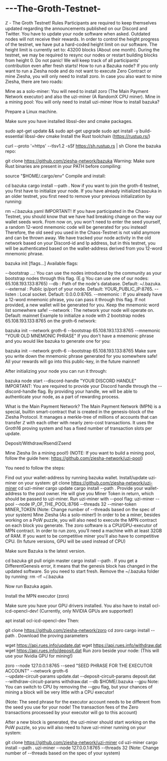 # ---The-Groth-Testnet-
ℤ - The Groth Testnet!
Rules
Participants are required to keep themselves updated regarding the announcements published on our Discord and Twitter.
You have to update your node software when asked. Outdated nodes will not receive their rewards.
In order to control the height progress of the testnet, we have put a hard-coded height limit on our software. The height limit is currently set to: 43200 blocks (About one month).
During the testnet, we may be required to resync our nodes or restart building blocks from height 0. Do not panic! We will keep track of all participants' contribution even after fresh starts!
How to run a Bazuka node?
If you only want to run a Ziesha node and do not want to execute Zero Contract or mine Ziesha, you will only need to install zoro. In case you also want to mine Ziesha, there are two roads:

Mine as a solo-miner: You will need to install zoro (The Main Payment Network executor) and also the uzi-miner (A RandomX CPU miner).
Mine in a mining pool: You will only need to install uzi-miner
How to install bazuka?

Prepare a Linux machine.

Make sure you have installed libssl-dev and cmake packages.

sudo apt-get update && sudo apt-get upgrade
sudo apt install -y build-essential libssl-dev cmake
Install the Rust toolchain (https://rustup.rs/)

curl --proto '=https' --tlsv1.2 -sSf https://sh.rustup.rs | sh
Clone the bazuka repo:

git clone https://github.com/ziesha-network/bazuka
Warning: Make sure Rust binaries are present in your PATH before compiling:

source "$HOME/.cargo/env"
Compile and install:

cd bazuka
cargo install --path .
Now if you want to join the groth-6 testnet, you first have to initialize your node. If you have already initialized bazuka in an older testnet, you first need to remove your previous initialization by running:

rm ~/.bazuka.yaml
IMPORTANT! If you have participated in the Chaos-Testnet, you should know that we have had breaking change on the way our wallet seeds work. From now on, you won't need to enter the seed yourself, a random 12-word mnemonic code will be generated for you instead! Therefore, the old seed you used in the Chaos-Testnet is not valid anymore and can be thrown away. We have tracked your node activity in the old network based on your Discord-id and Ip address, but in this testnet, you will be authenticated based on the wallet-address derived from you 12-word mnemonic phrase.

bazuka init [flags...]
Available flags:

--bootstrap <bootstrap>...: You can use the nodes introduced by the community as your bootstrap nodes through this flag. (E.g You can use one of our nodes: 65.108.193.133:8765)
--db <db>: Path of the node's database. Default: ~/.bazuka.
--external <external>: Public ip/port of your node. Default: YOUR_PUBLIC_IP:8765.
--listen <listen>: Local socket. Default: 0.0.0.0:8765.
--mnemonic <mnemonic>: If you already have a 12-word mnemonic phrase, you can pass it through this flag. If not provided, a new wallet will be generated for you. Keep the mnemonic word list somewhere safe!
--network <network>: The network your node will operate on. Default: mainnet
Example to initialize a node with 2 bootstrap nodes 65.108.193.133:8765 on the groth-6 network:

bazuka init --network groth-6 --bootstrap 65.108.193.133:8765 --mnemonic "YOUR OLD MNEMONIC PHRASE"
If you don't have a mnemonic phrase and you would like bazuka to generate one for you:

bazuka init --network groth-6 --bootstrap 65.108.193.133:8765
Make sure you write down the mnemonic phrase generated for you somewhere safe! All your rewards will go into this public-key, in the future mainnet!

After initializing your node you can run it through:

bazuka node start --discord-handle "YOUR DISCORD HANDLE"
IMPORTANT: You are required to provide your Discord handle through the --discord-handle flag. By providing your handle, we will be able to authenticate your node, as a part of rewarding process.

What is the Main Payment Network?
The Main Payment Network (MPN) is a special, builtin smart-contract that is created in the genesis-block of the Ziesha Protocol. It manages a merkle-tree of millions of accounts that can transfer ℤ with each other with nearly zero-cost transactions. It uses the Groth16 proving system and has a fixed number of transaction slots per update.

Deposit/Withdraw/Rsend/Zsend

Mine Ziesha (In a mining pool!)
(NOTE: If you want to build a mining pool, follow the guide here: https://github.com/ziesha-network/uzi-pool)

You need to follow the steps:

Find out your wallet-address by running bazuka wallet.
Install/update uzi-miner on your system:
git clone https://github.com/ziesha-network/uzi-miner
cd uzi-miner
cargo update
cargo install --path .
Provide your wallet-address to the pool owner. He will give you Miner Token in return, which should be passed to uzi-miner.
Run uzi-miner with --pool flag:
uzi-miner --pool --node IP_OF_THE_POOL:8766 --threads 32 --miner-token MINER_TOKEN
(Note: Change number of --threads based on the spec of your system)
Mine Ziesha (As a solo-miner!)
In order to be a miner, besides working on a PoW puzzle, you will also need to execute the MPN contract on each block you generate. The zoro software is a CPU/GPU-executor of MPN contract. In order to run zoro, you'll need a machine with at least 32GB of RAM. If you want to be competitive miner you'll also have to competitive CPU. (In future versions, GPU will be used instead of CPU)

Make sure Bazuka is the latest version.

cd bazuka
git pull origin master
cargo install --path .
If you get a DifferentGenesis error, it means that the genesis block has changed in the updated software. So you need to start fresh. Remove the ~/.bazuka folder by running: rm -rf ~/.bazuka

Now run Bazuka again.

Install the MPN executor (zoro)

Make sure you have your GPU drivers installed. You also have to install ocl-icd-opencl-dev! (Currently, only NVIDIA GPUs are supported!)

apt install ocl-icd-opencl-dev
Then:

git clone https://github.com/ziesha-network/zoro
cd zoro
cargo install --path .
Download the proving parameters

wget https://api.rues.info/update.dat
wget https://api.rues.info/withdraw.dat
wget https://api.rues.info/deposit.dat
Run zoro beside your node: (This will use your Nvidia GPU for mining!)

zoro --node 127.0.0.1:8765 --seed "SEED PHRASE FOR THE EXECUTOR ACCOUNT" --network groth-6 \
  --update-circuit-params update.dat --deposit-circuit-params deposit.dat \
  --withdraw-circuit-params withdraw.dat --db $HOME/.bazuka --gpu
Note: You can switch to CPU by removing the --gpu flag, but your chances of mining a block will be very little with a CPU executor!

(Note: The seed phrase for the executor account needs to be different from the seed you use for your node! The transaction fees of the Zero transactions processed by your executor will go to this account)

After a new block is generated, the uzi-miner should start working on the PoW puzzle, so you will also need to have uzi-miner running on your system:

git clone https://github.com/ziesha-network/uzi-miner
cd uzi-miner
cargo install --path .
uzi-miner --node 127.0.0.1:8765 --threads 32
(Note: Change number of --threads based on the spec of your system)
